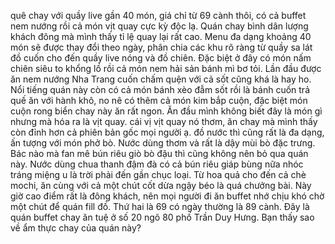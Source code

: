 quê chay với quầy live gần 40 món, giá chỉ từ 69 cành thôi, có cả buffet nem nướng rồi cả món vịt quay cực kỳ độc lạ. Quán chay bình dân lượng khách đông mà mình thấy tỉ lệ quay lại rất cao. Menu đa dạng khoảng 40 món sẽ được thay đổi theo ngày, phân chia các khu rõ ràng từ quầy sa lát đồ cuốn cho đến quầy live nóng và đồ chiên. Đặc biệt ở đây có món nấm chiên siêu to khổng lồ rồi cả món nem hải sản bánh mì bơ tỏi. Lần đầu được ăn nem nướng Nha Trang cuốn chấm quện với cả sốt cũng khá là hay ho. Nổi tiếng quán này còn có cả món bánh xèo đẫm sốt rồi là bánh cuốn trả quế ăn với hành khô, no nê có thêm cả món kim bắp cuộn, đặc biệt món cuộn rong biển chay này ăn rất ngon. Ăn đầu mình không biết đây là món gì nhưng mà hóa ra là vịt quay. cái vị vịt quay nó thơm, ăn chay mà mình thấy còn đỉnh hơn cả phiên bản gốc mọi người ạ. đồ nước thì cũng rất là đa dạng, ấn tượng với món phở bò. Nước dùng thơm và rất là dậy mùi bò đặc trưng. Bác nào mà fan mê bún riêu giò bò đậu thì cũng không nên bỏ qua quán này. Nước dùng chua thanh đậm đà có cả bún riêu giáp bùng nữa nhóc tráng miệng u là trời phải đến gần chục loại. Từ hoa quả cho đến cả chè mochi, ăn cùng với cả một chút cốt dừa ngậy béo là quá chưởng bài. Này giờ cao điểm rất là đông khách, nên mọi người đi ăn buffet nhớ chịu khó chờ một chút để quán fill đồ. Thứ hai là 69 có ngày thường là 89 cành. Đây là quán buffet chay ăn tuệ ở số 20 ngõ 80 phố Trần Duy Hưng. Bạn thấy sao về ẩm thực chay của quán này?